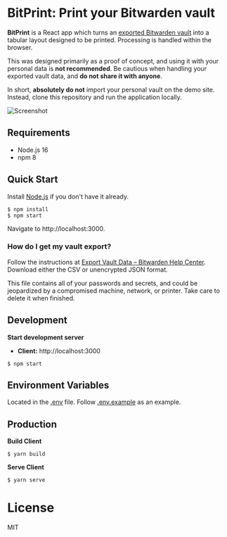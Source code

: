 # BitPrint: Print your Bitwarden vault

**BitPrint** is a React app which turns an [exported Bitwarden vault](https://help.bitwarden.com/article/export-your-data/) into a tabular layout designed to be printed. Processing is handled within the browser.

This was designed primarily as a proof of concept, and using it with your personal data is **not recommended**. Be cautious when handling your exported vault data, and **do not share it with anyone**.

In short, **absolutely do not** import your personal vault on the demo site. Instead, clone this repository and run the application locally.

![Screenshot](.github/screenshot.png)

## Requirements

- Node.js 16
- npm 8

## Quick Start

Install [Node.js](https://nodejs.org/en/download/package-manager) if you don't have it already.

```
$ npm install
$ npm start
```

Navigate to http://localhost:3000.

### How do I get my vault export?

Follow the instructions at [Export Vault Data – Bitwarden Help Center](https://help.bitwarden.com/article/export-your-data/). Download either the CSV or unencrypted JSON format.

This file contains all of your passwords and secrets, and could be jeopardized by a compromised machine, network, or printer. Take care to delete it when finished.

## Development

**Start development server**

- **Client:** http://localhost:3000

```
$ npm start
```

## Environment Variables

Located in the [.env](.env) file. Follow [.env.example](.env.example) as an example.

## Production

**Build Client**

```
$ yarn build
```

**Serve Client**

```
$ yarn serve
```

# License

MIT
